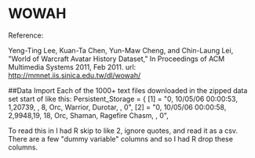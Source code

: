 # WOWAH

Reference:

Yeng-Ting Lee, Kuan-Ta Chen, Yun-Maw Cheng, and Chin-Laung Lei, "World of Warcraft Avatar History Dataset," In Proceedings of ACM Multimedia Systems 2011, Feb 2011.
url: http://mmnet.iis.sinica.edu.tw/dl/wowah/

##Data Import
Each of the 1000+ text files downloaded in the zipped data set start of like this:
Persistent_Storage = {
	[1] = "0, 10/05/06 00:00:53, 1,20739, , 8, Orc, Warrior, Durotar, , 0",
	[2] = "0, 10/05/06 00:00:58, 2,9948,19, 18, Orc, Shaman, Ragefire Chasm, , 0",
 
To read this in I had R skip to like 2, ignore quotes, and read it as a csv.  There are a few "dummy variable" columns and so I had R drop these columns.

